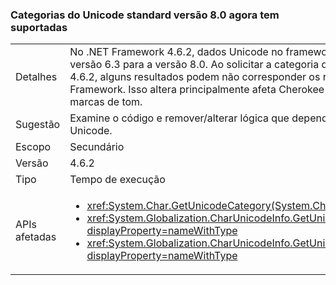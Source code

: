 ### <a name="unicode-standard-version-80-categories-now-supported"></a>Categorias do Unicode standard versão 8.0 agora tem suportadas

|   |   |
|---|---|
|Detalhes|No .NET Framework 4.6.2, dados Unicode no framework foi atualizados de Unicode standard versão 6.3 para a versão 8.0.  Ao solicitar a categoria de caracteres Unicode no .NET Framework 4.6.2, alguns resultados podem não corresponder os resultados nas versões anteriores do .NET Framework.  Isso altera principalmente afeta Cherokee sílabas e sinais de vogais Tai Lue Novo e marcas de tom.|
|Sugestão|Examine o código e remover/alterar lógica que dependa embutido categorias de caracteres Unicode.|
|Escopo|Secundário|
|Versão|4.6.2|
|Tipo|Tempo de execução|
|APIs afetadas|<ul><li><xref:System.Char.GetUnicodeCategory(System.Char)?displayProperty=nameWithType></li><li><xref:System.Globalization.CharUnicodeInfo.GetUnicodeCategory(System.Char)?displayProperty=nameWithType></li><li><xref:System.Globalization.CharUnicodeInfo.GetUnicodeCategory(System.String,System.Int32)?displayProperty=nameWithType></li></ul>|

